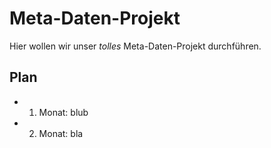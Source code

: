 # Meta-Daten-Projekt

Hier wollen wir unser *tolles* Meta-Daten-Projekt durchführen.

## Plan

- 1. Monat: blub
- 2. Monat: bla

